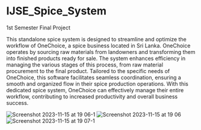 # IJSE_Spice_System
1st Semester Final Project

This standalone spice system is designed to streamline and optimize the workflow of OneChoice, a spice business located in Sri Lanka. OneChoice operates by sourcing raw materials from landowners and transforming them into finished products ready for sale. The system enhances efficiency in managing the various stages of this process, from raw material procurement to the final product. Tailored to the specific needs of OneChoice, this software facilitates seamless coordination, ensuring a smooth and organized flow in their spice production operations. With this dedicated spice system, OneChoice can effectively manage their entire workflow, contributing to increased productivity and overall business success.


![Screenshot 2023-11-15 at 19 06-1](https://github.com/UshanKaushalya/IJSE_Spice_System/assets/116938145/5f8af39e-907e-4a4d-97d1-7f45527ecaf3)
![Screenshot 2023-11-15 at 19 06](https://github.com/UshanKaushalya/IJSE_Spice_System/assets/116938145/9e4df7d2-2ba5-47a1-aa87-c5785c07266c)
![Screenshot 2023-11-15 at 19 07-1](https://github.com/UshanKaushalya/IJSE_Spice_System/assets/116938145/4e7d0398-46fc-46bf-aa6b-5caf657dc8bd)
